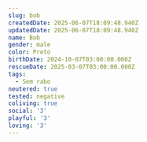 ```yaml
---
slug: bob
createdDate: 2025-06-07T18:09:48.940Z
updatedDate: 2025-06-07T18:09:48.940Z
name: Bob
gender: male
color: Preto
birthDate: 2024-10-07T03:00:00.000Z
rescueDate: 2025-03-07T03:00:00.000Z
tags:
  - Sem rabo
neutered: true
tested: negative
coliving: true
social: '3'
playful: '3'
loving: '3'
---
```


